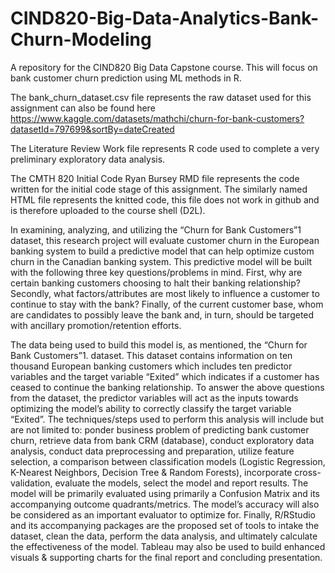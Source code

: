 # CIND820-Big-Data-Analytics-Bank-Churn-Modeling
A repository for the CIND820 Big Data Capstone course. This will focus on bank customer churn prediction using ML methods in R.

The bank_churn_dataset.csv file represents the raw dataset used for this assignment can also be found here https://www.kaggle.com/datasets/mathchi/churn-for-bank-customers?datasetId=797699&sortBy=dateCreated

The Literature Review Work file represents R code used to complete a very preliminary exploratory data analysis.

The CMTH 820 Initial Code Ryan Bursey RMD file represents the code written for the initial code stage of this assignment. The similarly named HTML file represents the knitted code, this file does not work in github and is therefore uploaded to the course shell (D2L).

In examining, analyzing, and utilizing the “Churn for Bank Customers”1 dataset, this research project will evaluate customer churn in the European banking system to build a predictive model that can help optimize custom churn in the Canadian banking system. This predictive model will be built with the following three key questions/problems in mind. First, why are certain banking customers choosing to halt their banking relationship? Secondly, what factors/attributes are most likely to influence a customer to continue to stay with the bank? Finally, of the current customer base, whom are candidates to possibly leave the bank and, in turn, should be targeted with ancillary promotion/retention efforts.

The data being used to build this model is, as mentioned, the “Churn for Bank Customers”1. dataset. This dataset contains information on ten thousand European banking customers which includes ten predictor variables and the target variable “Exited” which indicates if a customer has ceased to continue the banking relationship. To answer the above questions from the dataset, the predictor variables will act as the inputs towards optimizing the model’s ability to correctly classify the target variable “Exited”. The techniques/steps used to perform this analysis will include but are not limited to: ponder business problem of predicting bank customer churn, retrieve data from bank CRM (database), conduct exploratory data analysis, conduct data preprocessing and preparation, utilize feature selection, a comparison between classification models (Logistic Regression, K-Nearest Neighbors, Decision Tree & Random Forests), incorporate cross-validation, evaluate the models, select the model and report results. The model will be primarily evaluated using primarily a Confusion Matrix and its accompanying outcome quadrants/metrics. The model’s accuracy will also be considered as an important evaluator to optimize for. Finally, R/RStudio and its accompanying packages are the proposed set of tools to intake the dataset, clean the data, perform the data analysis, and ultimately calculate the effectiveness of the model. Tableau may also be used to build enhanced visuals & supporting charts for the final report and concluding presentation.

